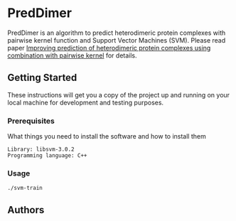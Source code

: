 # PredDimer
PredDimer is an algorithm to predict heterodimeric protein complexes with pairwise kernel function and Support Vector Machines (SVM).
Please read paper [Improving prediction of heterodimeric protein complexes using combination with pairwise kernel](https://bmcbioinformatics.biomedcentral.com/articles/10.1186/s12859-018-2017-5) for details.

## Getting Started

These instructions will get you a copy of the project up and running on your local machine for development and testing purposes.

### Prerequisites

What things you need to install the software and how to install them

```
Library: libsvm-3.0.2
Programming language: C++
```

### Usage

```
./svm-train 
```

## Authors
